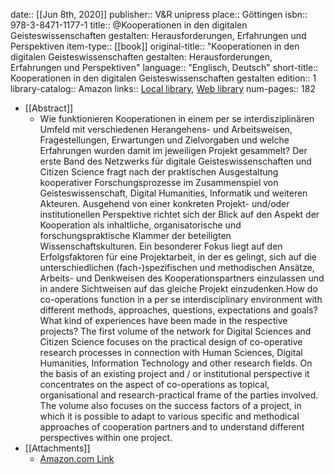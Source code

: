 date:: [[Jun 8th, 2020]]
publisher:: V&R unipress
place:: Göttingen
isbn:: 978-3-8471-1177-1
title:: @Kooperationen in den digitalen Geisteswissenschaften gestalten: Herausforderungen, Erfahrungen und Perspektiven
item-type:: [[book]]
original-title:: "Kooperationen in den digitalen Geisteswissenschaften gestalten: Herausforderungen, Erfahrungen und Perspektiven"
language:: "Englisch, Deutsch"
short-title:: Kooperationen in den digitalen Geisteswissenschaften gestalten
edition:: 1
library-catalog:: Amazon
links:: [Local library](zotero://select/groups/2386895/items/N99URTM4), [Web library](https://www.zotero.org/groups/2386895/items/N99URTM4)
num-pages:: 182

- [[Abstract]]
	- Wie funktionieren Kooperationen in einem per se interdisziplinären Umfeld mit verschiedenen Herangehens- und Arbeitsweisen, Fragestellungen, Erwartungen und Zielvorgaben und welche Erfahrungen wurden damit im jeweiligen Projekt gesammelt? Der erste Band des Netzwerks für digitale Geisteswissenschaften und Citizen Science fragt nach der praktischen Ausgestaltung kooperativer Forschungsprozesse im Zusammenspiel von Geisteswissenschaft, Digital Humanities, Informatik und weiteren Akteuren. Ausgehend von einer konkreten Projekt- und/oder institutionellen Perspektive richtet sich der Blick auf den Aspekt der Kooperation als inhaltliche, organisatorische und forschungspraktische Klammer der beteiligten Wissenschaftskulturen. Ein besonderer Fokus liegt auf den Erfolgsfaktoren für eine Projektarbeit, in der es gelingt, sich auf die unterschiedlichen (fach-)spezifischen und methodischen Ansätze, Arbeits- und Denkweisen des Kooperationspartners einzulassen und in andere Sichtweisen auf das gleiche Projekt einzudenken.How do co-operations function in a per se interdisciplinary environment with different methods, approaches, questions, expectations and goals? What kind of experiences have been made in the respective projects? The first volume of the network for Digital Sciences and Citizen Science focuses on the practical design of co-operative research processes in connection with Human Sciences, Digital Humanities, Information Technology and other research fields. On the basis of an existing project and / or institutional perspective it concentrates on the aspect of co-operations as topical, organisational and research-practical frame of the parties involved. The volume also focuses on the success factors of a project, in which it is possible to adapt to various specific and methodical approaches of cooperation partners and to understand different perspectives within one project.
- [[Attachments]]
	- [Amazon.com Link](https://www.amazon.de/Kooperationen-digitalen-Geisteswissenschaften-gestalten-Herausforderungen/dp/3847111779/ref=sr_1_1?__mk_de_DE=%C3%85M%C3%85%C5%BD%C3%95%C3%91&dchild=1&keywords=Kooperationen+in+den+digitalen+Geisteswissenschaften+gestalten&qid=1630932780&sr=8-1)